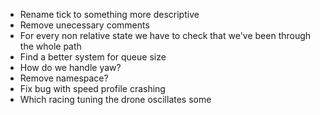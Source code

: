 - Rename tick to something more descriptive
- Remove unecessary comments
- For every non relative state we have to check that we've been through the whole path
- Find a better system for queue size
- How do we handle yaw?
- Remove namespace?
- Fix bug with speed profile crashing
- Which racing tuning the drone oscillates some
